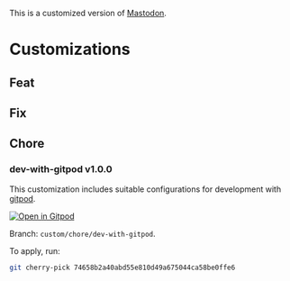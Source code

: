 This is a customized version of [Mastodon](https://github.com/mastodon/mastodon).

# Customizations

## Feat

## Fix

## Chore

### dev-with-gitpod v1.0.0

This customization includes suitable configurations for development with [gitpod](https://gitpod.io/).

[![Open in Gitpod](https://gitpod.io/button/open-in-gitpod.svg)](https://gitpod.io/#https://github.com/EqualMa/mastodon/tree/custom/stable)

Branch: `custom/chore/dev-with-gitpod`.

To apply, run:

```sh
git cherry-pick 74658b2a40abd55e810d49a675044ca58be0ffe6
```
